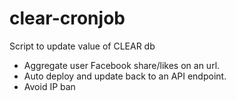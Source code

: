 # clear-cronjob
Script to update value of CLEAR db 


- Aggregate user Facebook share/likes on an url. 
- Auto deploy and update back to an API endpoint.
- Avoid IP ban
